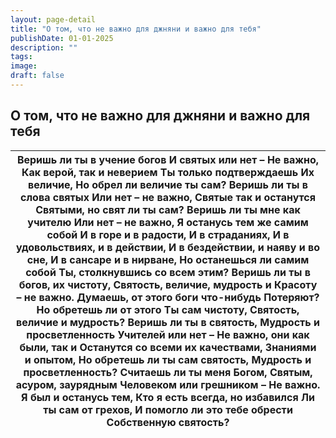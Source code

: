 ```yaml
---
layout: page-detail
title: "О том, что не важно для джняни и важно для тебя"
publishDate: 01-01-2025
description: ""
tags:
image:
draft: false
---
```


## О том, что не важно для джняни и важно для тебя
| Веришь ли ты в учение богов  И святых или нет –  Не важно,  Как верой, так и неверием  Ты только подтверждаешь  Их величие,  Но обрел ли величие ты сам?  Веришь ли ты в слова святых  Или нет – не важно,  Святые так и останутся  Святыми, но свят ли ты сам?  Веришь ли ты мне как учителю  Или нет – не важно,  Я останусь тем же самим собой  И в горе и в радости,  И в страданиях,  И в удовольствиях, и в действии,  И в бездействии, и наяву и во сне,  И в сансаре и в нирване,  Но останешься ли самим собой  Ты, столкнувшись со всем этим?  Веришь ли ты в богов, их чистоту,  Святость, величие, мудрость и  Красоту – не важно.  Думаешь, от этого боги что-нибудь  Потеряют? Но обретешь ли от этого  Ты сам чистоту,  Святость, величие и мудрость?  Веришь ли ты в святость,  Мудрость и просветленность  Учителей или нет –  Не важно, они как были, так и  Останутся со всеми их качествами,  Знаниями и опытом,  Но обретешь ли ты сам святость,  Мудрость и просветленность?  Считаешь ли ты меня Богом,  Святым, асуром, заурядным  Человеком или грешником –  Не важно. Я был и останусь тем,  Кто я есть всегда, но избавился  Ли ты сам от грехов,  И помогло ли это тебе обрести  Собственную святость? |
| ---------------------------------------------------------------------------------------------------------------------------------------------------------------------------------------------------------------------------------------------------------------------------------------------------------------------------------------------------------------------------------------------------------------------------------------------------------------------------------------------------------------------------------------------------------------------------------------------------------------------------------------------------------------------------------------------------------------------------------------------------------------------------------------------------------------------------------------------------------------------------------------------------------------------------------------------------------------------------------------------------------------------------------------------------------------------------------------------------------------------------------------------------------------------------------------------------------------------------------- |
  
  
